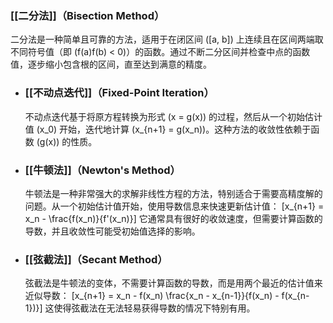 ### [[二分法]]（Bisection Method）
二分法是一种简单且可靠的方法，适用于在闭区间 \([a, b]\) 上连续且在区间两端取不同符号值（即 \(f(a)f(b) < 0\)）的函数。通过不断二分区间并检查中点的函数值，逐步缩小包含根的区间，直至达到满意的精度。
- ### [[不动点迭代]]（Fixed-Point Iteration）
  不动点迭代基于将原方程转换为形式 \(x = g(x)\) 的过程，然后从一个初始估计值 \(x_0\) 开始，迭代地计算 \(x_{n+1} = g(x_n)\)。这种方法的收敛性依赖于函数 \(g(x)\) 的性质。
- ### [[牛顿法]]（Newton's Method）
  牛顿法是一种非常强大的求解非线性方程的方法，特别适合于需要高精度解的问题。从一个初始估计值开始，使用导数信息来快速更新估计值：
  \[x_{n+1} = x_n - \frac{f(x_n)}{f'(x_n)}\]
  它通常具有很好的收敛速度，但需要计算函数的导数，并且收敛性可能受初始值选择的影响。
- ### [[弦截法]]（Secant Method）
  弦截法是牛顿法的变体，不需要计算函数的导数，而是用两个最近的估计值来近似导数：
  \[x_{n+1} = x_n - f(x_n) \frac{x_n - x_{n-1}}{f(x_n) - f(x_{n-1})}\]
  这使得弦截法在无法轻易获得导数的情况下特别有用。